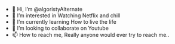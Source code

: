 - 👋 Hi, I’m @algoristyAlternate
- 👀 I’m interested in Watching Netflix and chill
- 🌱 I’m currently learning How to live the life
- 💞️ I’m looking to collaborate on Youtube
- 📫 How to reach me, Really anyone would ever try to reach me..

<!---
algoristyAlternate/algoristyAlternate is a ✨ special ✨ repository because its `README.md` (this file) appears on your GitHub profile.
You can click the Preview link to take a look at your changes.
--->
